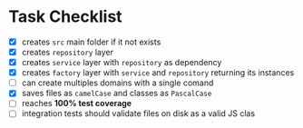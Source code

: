 # Task Checklist

- [X] creates `src` main folder if it not exists
- [x] creates `repository` layer
- [x] creates `service` layer with `repository` as dependency
- [X] creates `factory` layer with `service` and `repository` returning its instances
- [ ] can create multiples domains with a single comand
- [x] saves files as `camelCase` and classes as `PascalCase`
- [ ] reaches **100% test coverage**
- [ ] integration tests should validate files on disk as a valid JS clas